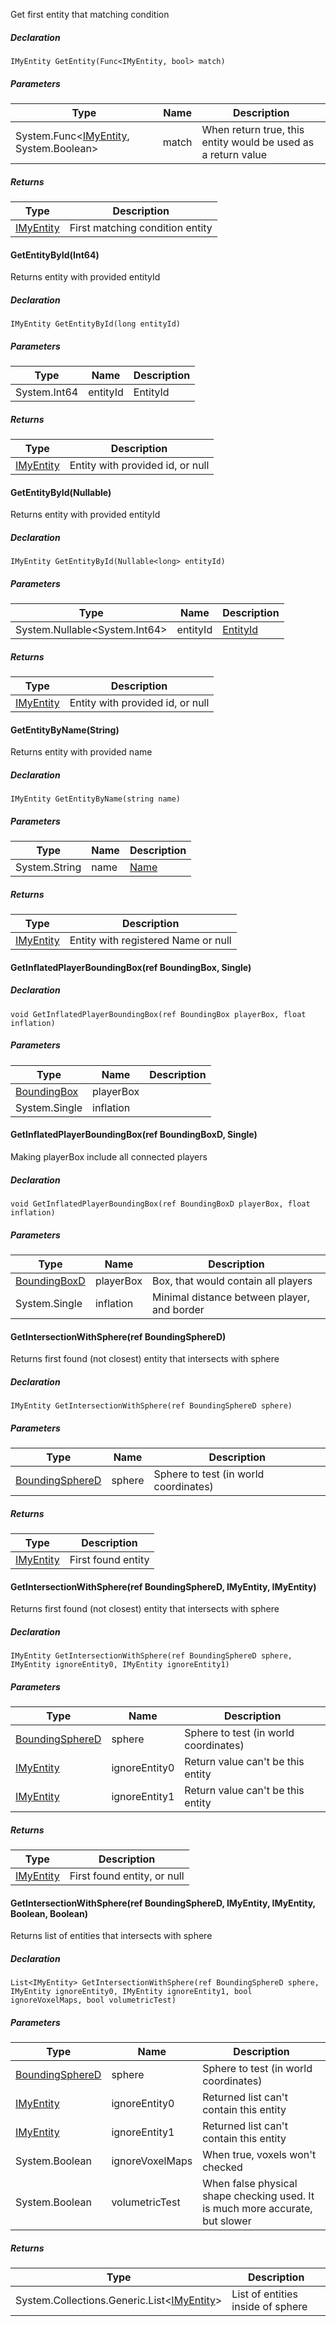 Get first entity that matching condition

##### Declaration

```
IMyEntity GetEntity(Func<IMyEntity, bool> match)
```

##### Parameters

| Type | Name | Description |
| --- | --- | --- |
| System.Func<[IMyEntity](https://keensoftwarehouse.github.io/SpaceEngineersModAPI/api/VRage.ModAPI.IMyEntity.html), System.Boolean\> | match | When return true, this entity would be used as a return value |

##### Returns

| Type | Description |
| --- | --- |
| [IMyEntity](https://keensoftwarehouse.github.io/SpaceEngineersModAPI/api/VRage.ModAPI.IMyEntity.html) | First matching condition entity |

#### GetEntityById(Int64)

Returns entity with provided entityId

##### Declaration

```
IMyEntity GetEntityById(long entityId)
```

##### Parameters

| Type | Name | Description |
| --- | --- | --- |
| System.Int64 | entityId | EntityId |

##### Returns

| Type | Description |
| --- | --- |
| [IMyEntity](https://keensoftwarehouse.github.io/SpaceEngineersModAPI/api/VRage.ModAPI.IMyEntity.html) | Entity with provided id, or null |

#### GetEntityById(Nullable<Int64>)

Returns entity with provided entityId

##### Declaration

```
IMyEntity GetEntityById(Nullable<long> entityId)
```

##### Parameters

| Type | Name | Description |
| --- | --- | --- |
| System.Nullable<System.Int64\> | entityId | [EntityId](https://keensoftwarehouse.github.io/SpaceEngineersModAPI/api/VRage.ModAPI.IMyEntity.html#VRage_ModAPI_IMyEntity_EntityId) |

##### Returns

| Type | Description |
| --- | --- |
| [IMyEntity](https://keensoftwarehouse.github.io/SpaceEngineersModAPI/api/VRage.ModAPI.IMyEntity.html) | Entity with provided id, or null |

#### GetEntityByName(String)

Returns entity with provided name

##### Declaration

```
IMyEntity GetEntityByName(string name)
```

##### Parameters

| Type | Name | Description |
| --- | --- | --- |
| System.String | name | [Name](https://keensoftwarehouse.github.io/SpaceEngineersModAPI/api/VRage.ModAPI.IMyEntity.html#VRage_ModAPI_IMyEntity_Name) |

##### Returns

| Type | Description |
| --- | --- |
| [IMyEntity](https://keensoftwarehouse.github.io/SpaceEngineersModAPI/api/VRage.ModAPI.IMyEntity.html) | Entity with registered Name or null |

#### GetInflatedPlayerBoundingBox(ref BoundingBox, Single)

##### Declaration

```
void GetInflatedPlayerBoundingBox(ref BoundingBox playerBox, float inflation)
```

##### Parameters

| Type | Name | Description |
| --- | --- | --- |
| [BoundingBox](https://keensoftwarehouse.github.io/SpaceEngineersModAPI/api/VRageMath.BoundingBox.html) | playerBox |     |
| System.Single | inflation |     |

#### GetInflatedPlayerBoundingBox(ref BoundingBoxD, Single)

Making playerBox include all connected players

##### Declaration

```
void GetInflatedPlayerBoundingBox(ref BoundingBoxD playerBox, float inflation)
```

##### Parameters

| Type | Name | Description |
| --- | --- | --- |
| [BoundingBoxD](https://keensoftwarehouse.github.io/SpaceEngineersModAPI/api/VRageMath.BoundingBoxD.html) | playerBox | Box, that would contain all players |
| System.Single | inflation | Minimal distance between player, and border |

#### GetIntersectionWithSphere(ref BoundingSphereD)

Returns first found (not closest) entity that intersects with sphere

##### Declaration

```
IMyEntity GetIntersectionWithSphere(ref BoundingSphereD sphere)
```

##### Parameters

| Type | Name | Description |
| --- | --- | --- |
| [BoundingSphereD](https://keensoftwarehouse.github.io/SpaceEngineersModAPI/api/VRageMath.BoundingSphereD.html) | sphere | Sphere to test (in world coordinates) |

##### Returns

| Type | Description |
| --- | --- |
| [IMyEntity](https://keensoftwarehouse.github.io/SpaceEngineersModAPI/api/VRage.ModAPI.IMyEntity.html) | First found entity |

#### GetIntersectionWithSphere(ref BoundingSphereD, IMyEntity, IMyEntity)

Returns first found (not closest) entity that intersects with sphere

##### Declaration

```
IMyEntity GetIntersectionWithSphere(ref BoundingSphereD sphere, IMyEntity ignoreEntity0, IMyEntity ignoreEntity1)
```

##### Parameters

| Type | Name | Description |
| --- | --- | --- |
| [BoundingSphereD](https://keensoftwarehouse.github.io/SpaceEngineersModAPI/api/VRageMath.BoundingSphereD.html) | sphere | Sphere to test (in world coordinates) |
| [IMyEntity](https://keensoftwarehouse.github.io/SpaceEngineersModAPI/api/VRage.ModAPI.IMyEntity.html) | ignoreEntity0 | Return value can't be this entity |
| [IMyEntity](https://keensoftwarehouse.github.io/SpaceEngineersModAPI/api/VRage.ModAPI.IMyEntity.html) | ignoreEntity1 | Return value can't be this entity |

##### Returns

| Type | Description |
| --- | --- |
| [IMyEntity](https://keensoftwarehouse.github.io/SpaceEngineersModAPI/api/VRage.ModAPI.IMyEntity.html) | First found entity, or null |

#### GetIntersectionWithSphere(ref BoundingSphereD, IMyEntity, IMyEntity, Boolean, Boolean)

Returns list of entities that intersects with sphere

##### Declaration

```
List<IMyEntity> GetIntersectionWithSphere(ref BoundingSphereD sphere, IMyEntity ignoreEntity0, IMyEntity ignoreEntity1, bool ignoreVoxelMaps, bool volumetricTest)
```

##### Parameters

| Type | Name | Description |
| --- | --- | --- |
| [BoundingSphereD](https://keensoftwarehouse.github.io/SpaceEngineersModAPI/api/VRageMath.BoundingSphereD.html) | sphere | Sphere to test (in world coordinates) |
| [IMyEntity](https://keensoftwarehouse.github.io/SpaceEngineersModAPI/api/VRage.ModAPI.IMyEntity.html) | ignoreEntity0 | Returned list can't contain this entity |
| [IMyEntity](https://keensoftwarehouse.github.io/SpaceEngineersModAPI/api/VRage.ModAPI.IMyEntity.html) | ignoreEntity1 | Returned list can't contain this entity |
| System.Boolean | ignoreVoxelMaps | When true, voxels won't checked |
| System.Boolean | volumetricTest | When false physical shape checking used. It is much more accurate, but slower |

##### Returns

| Type | Description |
| --- | --- |
| System.Collections.Generic.List<[IMyEntity](https://keensoftwarehouse.github.io/SpaceEngineersModAPI/api/VRage.ModAPI.IMyEntity.html)\> | List of entities inside of sphere |
